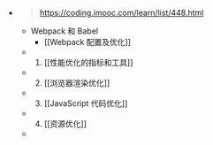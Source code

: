 - > https://coding.imooc.com/learn/list/448.html
	- Webpack 和 Babel
		- [[Webpack 配置及优化]]
	- 1. [[性能优化的指标和工具]]
	- 2. [[浏览器渲染优化]]
	- 3. [[JavaScript 代码优化]]
	- 4. [[资源优化]]
	-